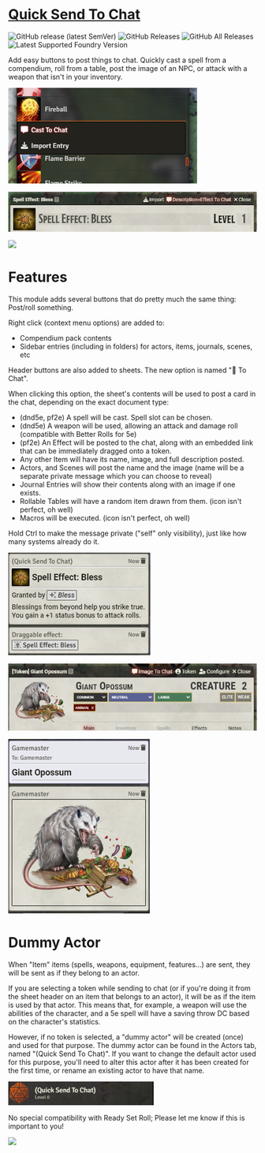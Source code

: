 # [Quick Send To Chat](https://foundryvtt.com/packages/roll-from-compendium/)

![GitHub release (latest SemVer)](https://img.shields.io/github/v/release/shemetz/roll-from-compendium?style=for-the-badge) 
![GitHub Releases](https://img.shields.io/github/downloads/shemetz/roll-from-compendium/latest/total?style=for-the-badge) 
![GitHub All Releases](https://img.shields.io/github/downloads/shemetz/roll-from-compendium/total?style=for-the-badge&label=Downloads+total)  
![Latest Supported Foundry Version](https://img.shields.io/endpoint?url=https://foundryshields.com/version?url=https://github.com/shemetz/roll-from-compendium/raw/master/module.json)


Add easy buttons to post things to chat.  Quickly cast a spell from a compendium, roll from a table, post the image of an NPC, or attack with a weapon that isn't in your inventory.

![](metadata/screenshots/Screenshot_1.png)

![](metadata/screenshots/Screenshot_2.png)

![](metadata/screenshots/Screenshot_10.png)

# Features

This module adds several buttons that do pretty much the same thing: Post/roll something.

Right click (context menu options) are added to:
- Compendium pack contents
- Sidebar entries (including in folders) for actors, items, journals, scenes, etc

Header buttons are also added to sheets. The new option is named "💬 To Chat".

When clicking this option, the sheet's contents will be used to post a card in the chat, depending on the exact document type:
- (dnd5e, pf2e) A spell will be cast.  Spell slot can be chosen.
- (dnd5e) A weapon will be used, allowing an attack and damage roll (compatible with Better Rolls for 5e)
- (pf2e) An Effect will be posted to the chat, along with an embedded link that can be immediately dragged onto a token.
- Any other Item will have its name, image, and full description posted.
- Actors, and Scenes will post the name and the image (name will be a separate private message which you can choose to reveal)
- Journal Entries will show their contents along with an image if one exists.
- Rollable Tables will have a random item drawn from them. (icon isn't perfect, oh well)
- Macros will be executed. (icon isn't perfect, oh well)

Hold Ctrl to make the message private ("self" only visibility), just like how many systems already do it.

![](metadata/screenshots/Screenshot_3.png)

![](metadata/screenshots/Screenshot_4.png)

![](metadata/screenshots/Screenshot_5.png)

# Dummy Actor
When "Item" items (spells, weapons, equipment, features...) are sent, they will be sent as if they belong to an actor.

If you are selecting a token while sending to chat (or if you're doing it from the sheet header on an item that belongs to an 
 actor), it will be as if the item is used by that actor. This means that, for example, a weapon will use the abilities 
 of the character, and a 5e spell will have a saving throw DC based on the
 character's statistics.

However, if no token is selected, a "dummy actor" will be created (once) and used for that purpose. The dummy actor can
 be found in the Actors tab, named "(Quick Send To Chat)". If you want to change the default actor used for this purpose,
 you'll need to alter this actor after it has been created for the first time, or rename an existing actor to have that
 name.

![](metadata/screenshots/Screenshot_6.png)

No special compatibility with Ready Set Roll; Please let me know if this is important to you!

![](metadata/screenshots/Screenshot_9.png)
